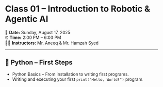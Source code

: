 # Class 01 – Introduction to Robotic & Agentic AI  

📅 **Date:** Sunday, August 17, 2025  
⏰ **Time:** 2:00 PM – 6:00 PM  
👨‍🏫 **Instructors:** Mr. Aneeq & Mr. Hamzah Syed  

---

## 🐍 Python – First Steps  

- Python Basics – From installation to writing first programs.  
- Writing and executing your first `print("Hello, World!")` program.  

